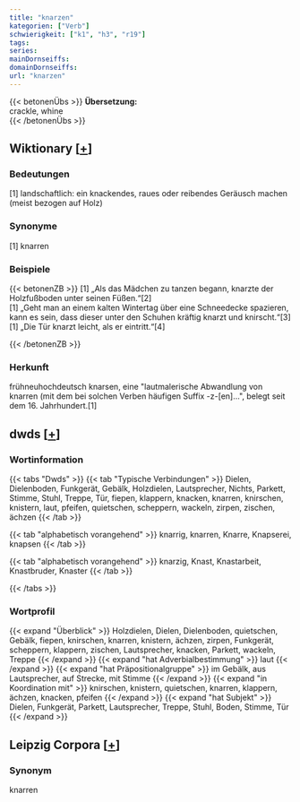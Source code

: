 ```yaml
---
title: "knarzen"
kategorien: ["Verb"]
schwierigkeit: ["k1", "h3", "r19"]
tags:
series:
mainDornseiffs:
domainDornseiffs:
url: "knarzen"
---
```


{{< betonenÜbs >}}
**Übersetzung:**  
crackle, whine  
{{< /betonenÜbs >}}

## Wiktionary [[+](https://de.wiktionary.org/wiki/knarzen)]

### Bedeutungen
[1] landschaftlich: ein knackendes, raues oder reibendes Geräusch machen (meist bezogen auf Holz)  

### Synonyme
[1] knarren  

### Beispiele
{{< betonenZB >}}
[1] „Als das Mädchen zu tanzen begann, knarzte der Holzfußboden unter seinen Füßen.“[2]  
[1] „Geht man an einem kalten Wintertag über eine Schneedecke spazieren, kann es sein, dass dieser unter den Schuhen kräftig knarzt und knirscht.“[3]  
[1] „Die Tür knarzt leicht, als er eintritt.“[4]  

{{< /betonenZB >}}
### Herkunft
frühneuhochdeutsch knarsen, eine "lautmalerische Abwandlung von knarren (mit dem bei solchen Verben häufigen Suffix -z-[en]…", belegt seit dem 16. Jahrhundert.[1]  



## dwds [[+](https://www.dwds.de/wb/knarzen)]

### Wortinformation
{{< tabs "Dwds" >}}
{{< tab "Typische Verbindungen" >}}
Dielen, Dielenboden, Funkgerät, Gebälk, Holzdielen, Lautsprecher, Nichts, Parkett, Stimme, Stuhl, Treppe, Tür, fiepen, klappern, knacken, knarren, knirschen, knistern, laut, pfeifen, quietschen, scheppern, wackeln, zirpen, zischen, ächzen
{{< /tab >}}

{{< tab "alphabetisch vorangehend" >}}
knarrig, knarren, Knarre, Knapserei, knapsen
{{< /tab >}}

{{< tab "alphabetisch vorangehend" >}}
knarzig, Knast, Knastarbeit, Knastbruder, Knaster
{{< /tab >}}

{{< /tabs >}}

### Wortprofil
{{< expand "Überblick" >}} Holzdielen, Dielen, Dielenboden, quietschen, Gebälk, fiepen, knirschen, knarren, knistern, ächzen, zirpen, Funkgerät, scheppern, klappern, zischen, Lautsprecher, knacken, Parkett, wackeln, Treppe {{< /expand >}}
{{< expand "hat Adverbialbestimmung" >}} laut {{< /expand >}}
{{< expand "hat Präpositionalgruppe" >}} im Gebälk, aus Lautsprecher, auf Strecke, mit Stimme {{< /expand >}}
{{< expand "in Koordination mit" >}} knirschen, knistern, quietschen, knarren, klappern, ächzen, knacken, pfeifen {{< /expand >}}
{{< expand "hat Subjekt" >}} Dielen, Funkgerät, Parkett, Lautsprecher, Treppe, Stuhl, Boden, Stimme, Tür {{< /expand >}}

## Leipzig Corpora [[+](https://corpora.uni-leipzig.de/en/res?word=knarzen&corpusId=deu_newscrawl-public_2018)]


### Synonym
knarren

